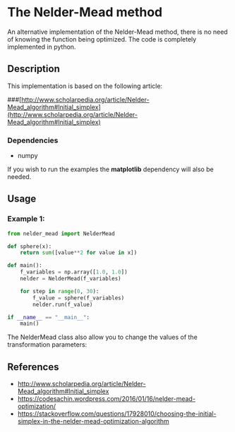 # The Nelder-Mead method

An alternative implementation of the Nelder-Mead method, there is no need of knowing the function being optimized. The code is completely implemented in python.

## Description

This implementation is based on the following article:

###[http://www.scholarpedia.org/article/Nelder-Mead_algorithm#Initial_simplex](http://www.scholarpedia.org/article/Nelder-Mead_algorithm#Initial_simplex)

<!-- ![result](https://github.com/owruby/nelder_mead/blob/master/figures/anim.gif) -->

### Dependencies

- numpy

If you wish to run the examples the **matplotlib** dependency will also be needed.

## Usage

### Example 1:

``` python
from nelder_mead import NelderMead

def sphere(x):
    return sum([value**2 for value in x])

def main():
    f_variables = np.array([1.0, 1.0])
    nelder = NelderMead(f_variables)

    for step in range(0, 30):
        f_value = sphere(f_variables)
        nelder.run(f_value)

if __name__ == "__main__":
    main()
```

The NelderMead class also allow you to change the values of the transformation parameters:

## References

- http://www.scholarpedia.org/article/Nelder-Mead_algorithm#Initial_simplex
- https://codesachin.wordpress.com/2016/01/16/nelder-mead-optimization/
- https://stackoverflow.com/questions/17928010/choosing-the-initial-simplex-in-the-nelder-mead-optimization-algorithm
